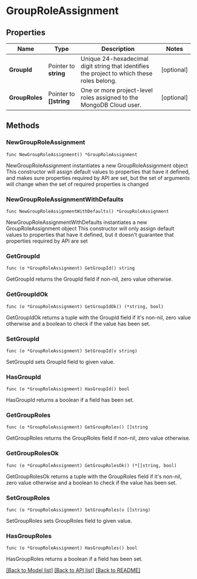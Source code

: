 # GroupRoleAssignment

## Properties

Name | Type | Description | Notes
------------ | ------------- | ------------- | -------------
**GroupId** | Pointer to **string** | Unique 24-hexadecimal digit string that identifies the project to which these roles belong. | [optional] 
**GroupRoles** | Pointer to **[]string** | One or more project-level roles assigned to the MongoDB Cloud user. | [optional] 

## Methods

### NewGroupRoleAssignment

`func NewGroupRoleAssignment() *GroupRoleAssignment`

NewGroupRoleAssignment instantiates a new GroupRoleAssignment object
This constructor will assign default values to properties that have it defined,
and makes sure properties required by API are set, but the set of arguments
will change when the set of required properties is changed

### NewGroupRoleAssignmentWithDefaults

`func NewGroupRoleAssignmentWithDefaults() *GroupRoleAssignment`

NewGroupRoleAssignmentWithDefaults instantiates a new GroupRoleAssignment object
This constructor will only assign default values to properties that have it defined,
but it doesn't guarantee that properties required by API are set

### GetGroupId

`func (o *GroupRoleAssignment) GetGroupId() string`

GetGroupId returns the GroupId field if non-nil, zero value otherwise.

### GetGroupIdOk

`func (o *GroupRoleAssignment) GetGroupIdOk() (*string, bool)`

GetGroupIdOk returns a tuple with the GroupId field if it's non-nil, zero value otherwise
and a boolean to check if the value has been set.

### SetGroupId

`func (o *GroupRoleAssignment) SetGroupId(v string)`

SetGroupId sets GroupId field to given value.

### HasGroupId

`func (o *GroupRoleAssignment) HasGroupId() bool`

HasGroupId returns a boolean if a field has been set.
### GetGroupRoles

`func (o *GroupRoleAssignment) GetGroupRoles() []string`

GetGroupRoles returns the GroupRoles field if non-nil, zero value otherwise.

### GetGroupRolesOk

`func (o *GroupRoleAssignment) GetGroupRolesOk() (*[]string, bool)`

GetGroupRolesOk returns a tuple with the GroupRoles field if it's non-nil, zero value otherwise
and a boolean to check if the value has been set.

### SetGroupRoles

`func (o *GroupRoleAssignment) SetGroupRoles(v []string)`

SetGroupRoles sets GroupRoles field to given value.

### HasGroupRoles

`func (o *GroupRoleAssignment) HasGroupRoles() bool`

HasGroupRoles returns a boolean if a field has been set.

[[Back to Model list]](../README.md#documentation-for-models) [[Back to API list]](../README.md#documentation-for-api-endpoints) [[Back to README]](../README.md)



